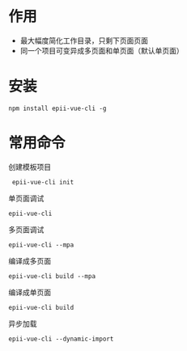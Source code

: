 # 作用

- 最大幅度简化工作目录，只剩下页面页面
- 同一个项目可变异成多页面和单页面（默认单页面）
  

# 安装
```
npm install epii-vue-cli -g
```  
# 常用命令

创建模板项目

```
 epii-vue-cli init
``` 

单页面调试

```
epii-vue-cli
``` 
多页面调试

```
epii-vue-cli --mpa
``` 

编译成多页面

```
epii-vue-cli build --mpa
``` 

编译成单页面

```
epii-vue-cli build 
``` 

异步加载

```
epii-vue-cli --dynamic-import 
``` 